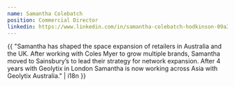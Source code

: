 ```yaml
---
name: Samantha Colebatch
position: Commercial Director
linkedin: https://www.linkedin.com/in/samantha-colebatch-hodkinson-09a30564
---
```


{{ "Samantha has shaped the space expansion of retailers in Australia and the UK. After working with Coles Myer to grow multiple brands, Samantha moved to Sainsbury’s to lead their strategy for network expansion. After 4 years with Geolytix in London Samantha is now working across Asia with Geolytix Australia." | i18n }}

